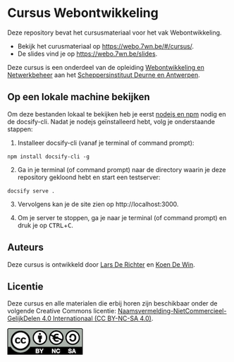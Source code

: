 # Cursus Webontwikkeling

Deze repository bevat het cursusmateriaal voor het vak Webontwikkeling.

- Bekijk het curusmateriaal op https://webo.7wn.be/#/cursus/.
- De slides vind je op https://webo.7wn.be/slides.

Deze cursus is een onderdeel van de opleiding [Webontwikkeling en Netwerkbeheer](https://webontwikkeling-netwerkbeheer.be/) aan het [Scheppersinstituut Deurne en Antwerpen](https://www.scheppers.be/).

## Op een lokale machine bekijken

Om deze bestanden lokaal te bekijken heb je eerst [nodejs en npm](https://nodejs.org/) nodig en de docsify-cli. Nadat je nodejs geïnstalleerd hebt, volg je onderstaande stappen:

1. Installeer docsify-cli (vanaf je terminal of command prompt):

```
npm install docsify-cli -g
```

2. Ga in je terminal (of command prompt) naar de directory waarin je deze repository gekloond hebt en start een testserver:

```
docsify serve .
```

3. Vervolgens kan je de site zien op http://localhost:3000.

4. Om je server te stoppen, ga je naar je terminal (of command prompt) en druk je op <kbd>CTRL</kbd>+<kbd>C</kbd>.

## Auteurs

Deze cursus is ontwikkeld door [Lars De Richter](https://github.com/lars-derichter) en [Koen De Win](https://github.com/koendewin).

## Licentie

Deze cursus en alle materialen die erbij horen zijn beschikbaar onder de volgende Creative Commons licentie: [Naamsvermelding-NietCommercieel-GelijkDelen 4.0 Internationaal (CC BY-NC-SA 4.0)](https://creativecommons.org/licenses/by-nc-sa/4.0/deed.nl).

[![CC BY-NC-SA 4.0](by-nc-sa.eu.png)](https://creativecommons.org/licenses/by-nc-sa/4.0/deed.nl)
